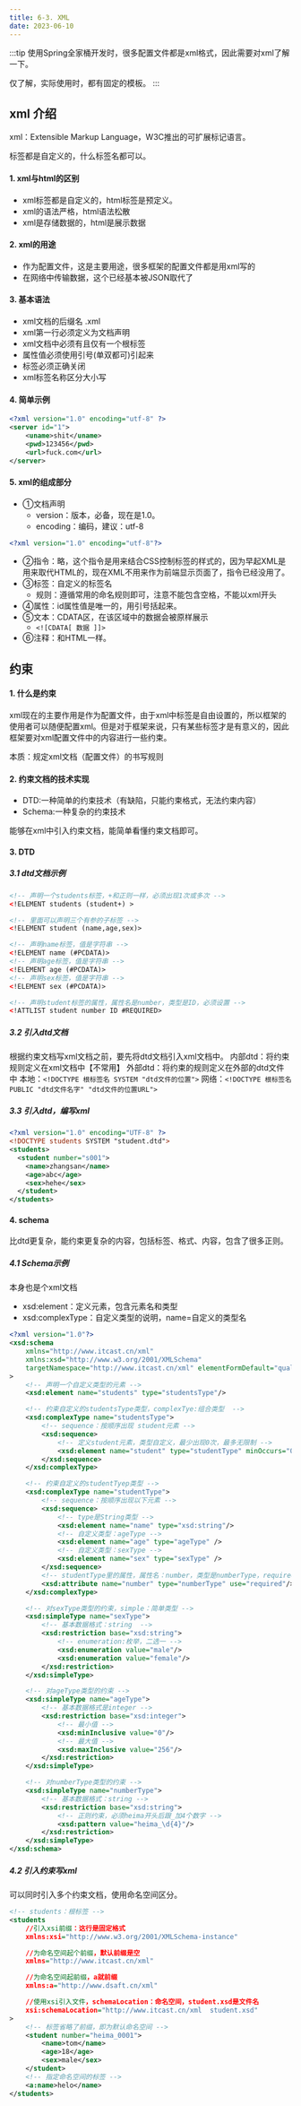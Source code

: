 ```yaml
---
title: 6-3. XML
date: 2023-06-10
---
```

:::tip
使用Spring全家桶开发时，很多配置文件都是xml格式，因此需要对xml了解一下。

仅了解，实际使用时，都有固定的模板。
:::
## xml 介绍
xml：Extensible Markup Language，W3C推出的可扩展标记语言。

标签都是自定义的，什么标签名都可以。

#### 1. xml与html的区别
- xml标签都是自定义的，html标签是预定义。
- xml的语法严格，html语法松散
- xml是存储数据的，html是展示数据

#### 2. xml的用途
- 作为配置文件，这是主要用途，很多框架的配置文件都是用xml写的
- 在网络中传输数据，这个已经基本被JSON取代了

#### 3. 基本语法
- xml文档的后缀名 .xml
- xml第一行必须定义为文档声明
- xml文档中必须有且仅有一个根标签
- 属性值必须使用引号(单双都可)引起来
- 标签必须正确关闭
- xml标签名称区分大小写

#### 4. 简单示例
```xml
<?xml version="1.0" encoding="utf-8" ?>
<server id="1">
    <uname>shit</uname>
    <pwd>123456</pwd>
    <url>fuck.com</url>
</server>
```

#### 5. xml的组成部分
- ①文档声明
    - version：版本，必备，现在是1.0。
    - encoding：编码，建议：utf-8
```xml
<?xml version="1.0" encoding="utf-8"?>
```
- ②指令：略，这个指令是用来结合CSS控制标签的样式的，因为早起XML是用来取代HTML的，现在XML不用来作为前端显示页面了，指令已经没用了。
- ③标签：自定义的标签名
    - 规则：遵循常用的命名规则即可，注意不能包含空格，不能以xml开头
- ④属性：id属性值是唯一的，用引号括起来。
- ⑤文本：CDATA区，在该区域中的数据会被原样展示
    - `<![CDATA[ 数据 ]]>`
- ⑥注释：和HTML一样。

## 约束
#### 1. 什么是约束
xml现在的主要作用是作为配置文件，由于xml中标签是自由设置的，所以框架的使用者可以随便配置xml。但是对于框架来说，只有某些标签才是有意义的，因此框架要对xml配置文件中的内容进行一些约束。

本质：规定xml文档（配置文件）的书写规则
#### 2. 约束文档的技术实现
- DTD:一种简单的约束技术（有缺陷，只能约束格式，无法约束内容）
- Schema:一种复杂的约束技术

能够在xml中引入约束文档，能简单看懂约束文档即可。
#### 3. DTD
##### 3.1 dtd文档示例
```xml
<!-- 声明一个students标签，+和正则一样，必须出现1次或多次 -->
<!ELEMENT students (student+) > 

<!-- 里面可以声明三个有参的子标签 -->
<!ELEMENT student (name,age,sex)> 

<!-- 声明name标签，值是字符串 -->
<!ELEMENT name (#PCDATA)>
<!-- 声明age标签，值是字符串 -->
<!ELEMENT age (#PCDATA)> 
<!-- 声明sex标签，值是字符串 -->
<!ELEMENT sex (#PCDATA)> 

<!-- 声明student标签的属性，属性名是number，类型是ID，必须设置 -->
<!ATTLIST student number ID #REQUIRED> 
```

##### 3.2 引入dtd文档
根据约束文档写xml文档之前，要先将dtd文档引入xml文档中。
内部dtd：将约束规则定义在xml文档中【不常用】
外部dtd：将约束的规则定义在外部的dtd文件中
本地：`<!DOCTYPE 根标签名 SYSTEM "dtd文件的位置">`
网络：`<!DOCTYPE 根标签名 PUBLIC "dtd文件名字" "dtd文件的位置URL">`

##### 3.3 引入dtd，编写xml
```xml
<?xml version="1.0" encoding="UTF-8" ?>
<!DOCTYPE students SYSTEM "student.dtd">
<students>
  <student number="s001">
    <name>zhangsan</name>
    <age>abc</age>
    <sex>hehe</sex>
  </student>
</students>
```

#### 4. schema
比dtd更复杂，能约束更复杂的内容，包括标签、格式、内容，包含了很多正则。
##### 4.1 Schema示例
本身也是个xml文档
- xsd:element：定义元素，包含元素名和类型
- xsd:complexType：自定义类型的说明，name=自定义的类型名
```xml
<?xml version="1.0"?>
<xsd:schema 
    xmlns="http://www.itcast.cn/xml" 
    xmlns:xsd="http://www.w3.org/2001/XMLSchema"
    targetNamespace="http://www.itcast.cn/xml" elementFormDefault="qualified"
>
    <!-- 声明一个自定义类型的元素 -->
    <xsd:element name="students" type="studentsType"/> 

    <!-- 约束自定义的studentsType类型，complexTye:组合类型  -->
    <xsd:complexType name="studentsType"> 
        <!-- sequence：按顺序出现 student元素 -->
        <xsd:sequence> 
            <!-- 定义student元素，类型自定义，最少出现0次，最多无限制 --> 
            <xsd:element name="student" type="studentType" minOccurs="0" maxOccurs="unbounded"/>
        </xsd:sequence>
    </xsd:complexType>

    <!-- 约束自定义的studentTyep类型 -->
    <xsd:complexType name="studentType"> 
        <!-- sequence：按顺序出现以下元素 -->
        <xsd:sequence>
            <!-- type是String类型 -->
            <xsd:element name="name" type="xsd:string"/> 
            <!-- 自定义类型：ageType -->
            <xsd:element name="age" type="ageType" /> 
            <!-- 自定义类型：sexType -->
            <xsd:element name="sex" type="sexType" /> 
        </xsd:sequence>
        <!-- studentType里的属性，属性名：number，类型是numberType，required：必须出现 -->
        <xsd:attribute name="number" type="numberType" use="required"/>
    </xsd:complexType>

    <!-- 对sexType类型的约束，simple：简单类型 -->
    <xsd:simpleType name="sexType"> 
        <!-- 基本数据格式：string  -->
        <xsd:restriction base="xsd:string"> 
            <!-- enumeration:枚举，二选一 -->
            <xsd:enumeration value="male"/> 
            <xsd:enumeration value="female"/>
        </xsd:restriction>
    </xsd:simpleType>

    <!-- 对ageType类型的约束 -->
    <xsd:simpleType name="ageType">  
        <!-- 基本数据格式是integer -->
        <xsd:restriction base="xsd:integer">
            <!-- 最小值 -->
            <xsd:minInclusive value="0"/> 
            <!-- 最大值 -->
            <xsd:maxInclusive value="256"/> 
        </xsd:restriction>
    </xsd:simpleType>

    <!-- 对numberType类型的约束 -->
    <xsd:simpleType name="numberType"> 
        <!-- 基本数据格式：string -->
        <xsd:restriction base="xsd:string"> 
            <!-- 正则约束，必须heima开头后跟_加4个数字 -->
            <xsd:pattern value="heima_\d{4}"/> 
        </xsd:restriction>
    </xsd:simpleType>
</xsd:schema> 
```
##### 4.2 引入约束写xml
可以同时引入多个约束文档，使用命名空间区分。
```xml
<!-- students：根标签 -->
<students 
    //引入xsi前缀：这行是固定格式
    xmlns:xsi="http://www.w3.org/2001/XMLSchema-instance" 

    //为命名空间起个前缀，默认前缀是空
    xmlns="http://www.itcast.cn/xml"  

    //为命名空间起前缀，a就前缀
    xmlns:a="http://www.dsaft.cn/xml" 

    //使用xsi引入文件，schemaLocation：命名空间，student.xsd是文件名
    xsi:schemaLocation="http://www.itcast.cn/xml  student.xsd"
> 
    <!-- 标签省略了前缀，即为默认命名空间 -->
    <student number="heima_0001"> 
        <name>tom</name>
        <age>18</age>
        <sex>male</sex>
    </student>
    <!-- 指定命名空间的标签 -->
    <a:name>helo</name>
</students>
```






